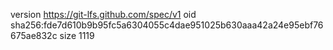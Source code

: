 version https://git-lfs.github.com/spec/v1
oid sha256:fde7d610b9b95fc5a6304055c4dae951025b630aaa42a24e95ebf76675ae832c
size 1119
